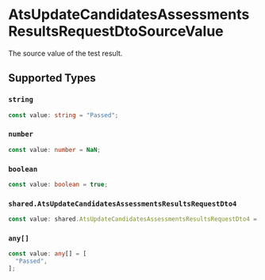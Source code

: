 # AtsUpdateCandidatesAssessmentsResultsRequestDtoSourceValue

The source value of the test result.


## Supported Types

### `string`

```typescript
const value: string = "Passed";
```

### `number`

```typescript
const value: number = NaN;
```

### `boolean`

```typescript
const value: boolean = true;
```

### `shared.AtsUpdateCandidatesAssessmentsResultsRequestDto4`

```typescript
const value: shared.AtsUpdateCandidatesAssessmentsResultsRequestDto4 = {};
```

### `any[]`

```typescript
const value: any[] = [
  "Passed",
];
```


